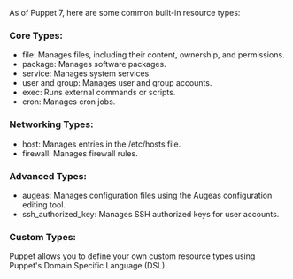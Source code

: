 As of Puppet 7, here are some common built-in resource types:

### Core Types:

- file: Manages files, including their content, ownership, and permissions.
- package: Manages software packages.
- service: Manages system services.
- user and group: Manages user and group accounts.
- exec: Runs external commands or scripts.
- cron: Manages cron jobs.

### Networking Types:

- host: Manages entries in the /etc/hosts file.
- firewall: Manages firewall rules.

### Advanced Types:

- augeas: Manages configuration files using the Augeas configuration editing tool.
- ssh_authorized_key: Manages SSH authorized keys for user accounts.

### Custom Types:

Puppet allows you to define your own custom resource types using Puppet's Domain Specific Language (DSL).
